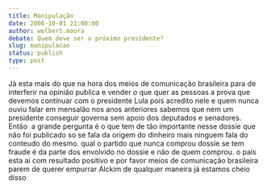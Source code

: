 ```yaml
---
title: Manipulação
date: 2006-10-01 21:00:00
author: welbert.moura
debate: Quem deve ser o próximo presidente?
slug: manipulacao
status: publish 
type: post
---
```


Jà esta mais do que na hora dos meios de comunicação brasileira para de interferir na opinião publica e vender o que quer as pessoas a prova que devemos continuar com o presidente Lula pois acredito nele e quem nunca ouviu falar em mensalão nos anos anteriores sabemos que nem um presidente conseguir governa sem apoio dos deputados e senadores. Então  a grande pergunta é o que tem de tão importante nesse dossie que não foi publicado so se fala da origem do dinheiro mais ninguem fala do conteudo do mesmo. qual o partido que nunca comprou dossie se tem fraude é da parte dos envolvido no dossie e não de quem comprou. o país esta ai com resultado positivo e por favor meios de comunicação brasileira parem de querer empurrar Alckim de qualquer maneira já estamos cheio disso
